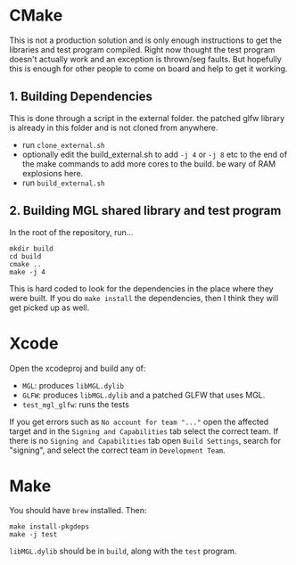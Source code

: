# CMake

This is not a production solution and is only enough instructions to get the libraries and test program compiled. Right now thought the test program doesn't actually work and an exception is thrown/seg faults. But hopefully this is enough for other people to come on board and help to get it working. 

## 1. Building Dependencies

This is done through a script in the external folder. the patched glfw library is already in this folder and is not cloned from anywhere.

- run `clone_external.sh`
- optionally edit the build_external.sh to add `-j 4` or `-j 8` etc to the end of the make commands to add more cores to the build. be wary of RAM explosions here. 
- run `build_external.sh`

## 2. Building MGL shared library and test program

In the root of the repository, run...
```
mkdir build
cd build
cmake ..
make -j 4
```
This is hard coded to look for the dependencies in the place where they were built. If you do `make install` the dependencies, then I think they will get picked up as well. 


# Xcode

Open the xcodeproj and build any of: 
- `MGL`: produces `libMGL.dylib`
- `GLFW`: produces `libMGL.dylib` and a patched GLFW that uses MGL.
- `test_mgl_glfw`: runs the tests

If you get errors such as `No account for team "..."` open the affected target and in the `Signing and Capabilities` tab select the correct team.
If there is no `Signing and Capabilities` tab open `Build Settings`, search for "signing", and select the correct team in `Development Team`.


# Make

You should have `brew` installed. Then:

```
make install-pkgdeps
make -j test
```

`libMGL.dylib` should be in `build`, along with the `test` program.
